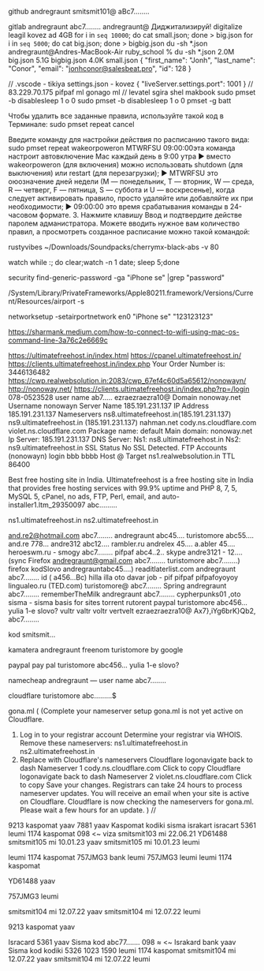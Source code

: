 github andregraunt
smitsmit101@
aBc7........

gitlab andregraunt abc7........
 andregraunt@
Диджитализируй! digitalize
leagil kovez ad 4GB
for i in `seq 10000`; do cat small.json; done > big.json
for i in `seq 5000`; do cat big.json; done > bigbig.json
 du -sh *.json
andregraunt@Andres-MacBook-Air ruby_school % du -sh *.json
2.0M    big.json
5.1G    bigbig.json
4.0K    small.json
{
    "first_name": "Jonh",
    "last_name": "Conor",
    "email": "jonhconor@salesbeat.pro",
    "id": 128
}

//  .vscode - tikiya
   settings.json - kovez
{
    "liveServer.settings.port": 1001
}
//
83.229.70.175 pifpaf ml  gonago ml
// levatel sgira shel makbook
sudo pmset -b disablesleep 1 o 0
sudo pmset -b disablesleep 1 o 0
pmset -g batt

Чтобы удалить все заданные правила, используйте такой код в Терминале:
sudo pmset repeat cancel


Введите команду для настройки действия по расписанию такого вида:
sudo pmset repeat wakeorpoweron MTWRFSU 09:00:00эта команда настроит автовключение Mac каждый день в 9:00 утра
► вместо wakeorpoweron (для включения) можно использовать shutdown (для выключения) или restart (для перезагрузки);
► MTWRFSU это оюозначение дней недели (М — понедельник, Т — вторник, W — среда, R — четверг, F — пятница, S — суббота и U — воскресенье), когда следует активировать правило, просто удаляйте или добавляйте их при необходимости;
► 09:00:00 это время срабатывания команды в 24-часовом формате.
3. Нажмите клавишу Ввод и подтвердите действе паролем адманистратора.
Можете вводить нужное вам количество правил, а просмотреть созданное расписание можно такой командой:

rustyvibes ~/Downloads/Soundpacks/cherrymx-black-abs  -v 80

watch
while :; do clear;watch -n 1 date; sleep 5;done

security find-generic-password -ga "iPhone se" |grep "password"

/System/Library/PrivateFrameworks/Apple80211.framework/Versions/Current/Resources/airport -s

networksetup -setairportnetwork en0 "iPhone se" "123123123"

https://sharmank.medium.com/how-to-connect-to-wifi-using-mac-os-command-line-3a76c2e6669c



https://ultimatefreehost.in/index.html
https://cpanel.ultimatefreehost.in/
https://clients.ultimatefreehost.in/index.php
Your Order Number is: 3446136482
https://cwp.realwebsolution.in:2083/cwp_67ef4c60d5a65612/nonowayn/
http://nonoway.net/
https://clients.ultimatefreehost.in/index.php?rp=/login
078-0523528 user name
ab7.....
ezraezraezra10@
Domain nonoway.net Username nonowayn
Server Name 185.191.231.137 IP Address 185.191.231.137
Nameservers
 ns8.ultimatefreehost.in(185.191.231.137)
ns9.ultimatefreehost.in (185.191.231.137)
nahman.net
cody.ns.cloudflare.com
violet.ns.cloudflare.com
Package name: default
Main domain: nonoway.net
Ip Server: 185.191.231.137
DNS Server:
Ns1: ns8.ultimatefreehost.in
Ns2: ns9.ultimatefreehost.in
SSL Status No SSL Detected. 
FTP Accounts (nonowayn) login bbb bbbb
Host @ Target ns1.realwebsolution.in TTL 86400

Best free hosting site in India.
Ultimatefreehost is a free hosting site in India that provides free hosting services with 99.9% uptime and PHP 8, 7, 5, MySQL 5, cPanel, no ads, FTP, Perl, email, and auto-installer1.ltm_29350097 abc………
  
ns1.ultimatefreehost.in
ns2.ultimatefreehost.in

and.re2@hotmail.com
abc7........
andregraunt abc45....
turistomore abc55....
and.re 778...
andre312 abc12....
 rambler.ru andrelex 45....
a.abler 45....
 heroeswm.ru - smogy abc7........
pifpaf abc4..2..
skype andre3121 - 12....
(sync Firefox andregraunt@gmail.com
abc7........
turistomore abc7........) firefox
kodSlovo andregrauntabc45....)
readitlaterlist.com andregraunt 
abc7........
id ( a456...Bc) hilla illa oto davar
job - pif pifpaf pifpafoyoyoy
lingualeo.ru    (TED.com)
turistomore@ abc7........
Spring
andregraunt
abc7........
rememberTheMilk
andregraunt abc7........
cypherpunks01 ,oto sisma - sisma basis for sites torrent rutorent 
paypal turistomore abc456...
yulia 1-e slovo?
vultr valtr voltr vertvelt
ezraezraezra10@
Ax7},iYg6brK}Qb2,
abc7........

kod smitsmit... 

kamatera andregraunt
freenom turistomore by google

paypal pay pal
turistomore abc456…
yulia 1-e slovo?

namecheap
andregraunt — user name
abc7……..

 cloudflare turistomore abc.........$

 gona.ml (
(Complete your nameserver setup
gona.ml is not yet active on Cloudflare.
1. Log in to your registrar account
Determine your registrar via WHOIS.
Remove these nameservers:
ns1.ultimatefreehost.in
ns2.ultimatefreehost.in
2. Replace with Cloudflare's nameservers
Cloudflare logonavigate back to dash
Nameserver 1
cody.ns.cloudflare.com
Click to copy
Cloudflare logonavigate back to dash
Nameserver 2
violet.ns.cloudflare.com
Click to copy
Save your changes.
Registrars can take 24 hours to process nameserver updates. You will receive an email when your site is active on Cloudflare.
Cloudflare is now checking the nameservers for gona.ml. Please wait a few hours for an update.
)
//

 9213 kaspomat yaav 7881
yaav
Kaspomat
kodiki sisma
israkart
isracart 5361
leumi 1174 kaspomat
098 <~
viza
smitsmit103 mi 22.06.21
YD61488
smitsmit105 mi 10.01.23 yaav
smitsmit105 mi 10.01.23 leumi

leumi 1174 kaspomat
757JMG3 bank leumi
757JMG3 leumi
leumi 1174 kaspomat

YD61488 yaav

757JMG3 leumi

smitsmit104 mi 12.07.22 yaav
smitsmit104 mi 12.07.22 leumi

9213 kaspomat yaav

Isracard 5361 yaav
Sisma kod abc77.......
098 ≈ <~
Israkard
bank yaav
Sisma kod kodiki
5326 1023 1590 
leumi 1174 kaspomat
smitsmit104 mi 12.07.22 yaav
smitsmit104 mi 12.07.22 leumi